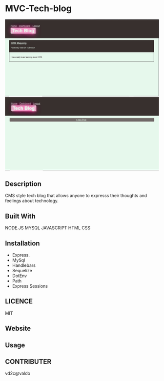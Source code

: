 # MVC-Tech-blog
![Screenshot of  MVC Tech Blog homepage](./screenshots/Screenshot14.jpg)
![Screenshot of MVC Tech Blog homepage](./screenshots/Screenshot14-2.jpg)
## Description 
CMS style tech blog that allows anyone to expresss their thoughts and feelings about technology.

## Built With
NODE.JS
MYSQL
JAVASCRIPT
HTML 
CSS
## Installation 
* Express.
* MySql
* Handlebars
* Sequelize
* DotEnv
* Path
* Express Sessions
## LICENCE 
MIT 

## Website

## Usage

## CONTRIBUTER
vd2c@valdo
